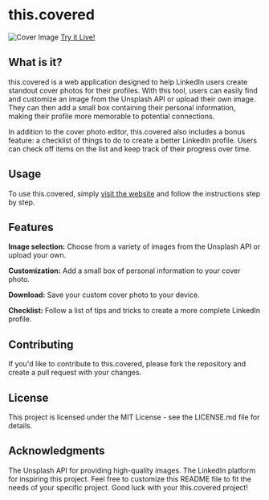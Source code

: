 # this.covered

![Cover Image](https://i.imgur.com/EH0ae8Z.png)
[Try it Live!]( https://github.com/theamirm/thiscovered)


## What is it?
this.covered is a web application designed to help LinkedIn users create standout cover photos for their profiles. With this tool, users can easily find and customize an image from the Unsplash API or upload their own image. They can then add a small box containing their personal information, making their profile more memorable to potential connections.


In addition to the cover photo editor, this.covered also includes a bonus feature: a checklist of things to do to create a better LinkedIn profile. Users can check off items on the list and keep track of their progress over time.


## Usage
To use this.covered, simply [visit the website]( https://github.com/theamirm/thiscovered) and follow the instructions step by step.


## Features
**Image selection:** Choose from a variety of images from the Unsplash API or upload your own.

**Customization:** Add a small box of personal information to your cover photo.

**Download:** Save your custom cover photo to your device.

**Checklist:** Follow a list of tips and tricks to create a more complete LinkedIn profile.



## Contributing
If you'd like to contribute to this.covered, please fork the repository and create a pull request with your changes.


## License
This project is licensed under the MIT License - see the LICENSE.md file for details.


## Acknowledgments
The Unsplash API for providing high-quality images.
The LinkedIn platform for inspiring this project.
Feel free to customize this README file to fit the needs of your specific project. Good luck with your this.covered project!
